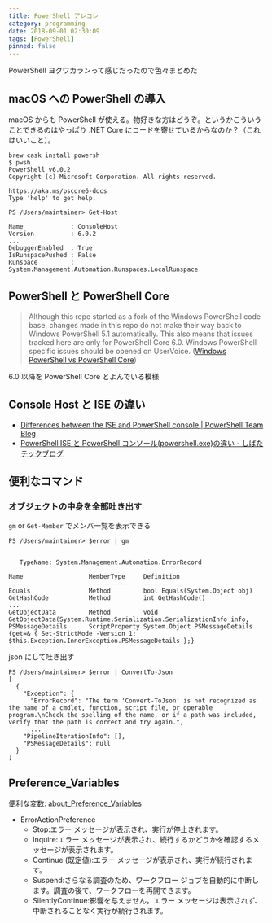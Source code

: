 ```yaml
---
title: PowerShell アレコレ
category: programming
date: 2018-09-01 02:30:09
tags: [PowerShell]
pinned: false
---
```


PowerShell ヨクワカランって感じだったので色々まとめた

## macOS への PowerShell の導入

macOS からも PowerShell が使える。物好きな方はどうぞ。というかこういうことできるのはやっぱり .NET Core にコードを寄せているからなのか？（これはいいこと）。

```
brew cask install powersh
$ pwsh
PowerShell v6.0.2
Copyright (c) Microsoft Corporation. All rights reserved.

https://aka.ms/pscore6-docs
Type 'help' to get help.

PS /Users/maintainer> Get-Host

Name             : ConsoleHost
Version          : 6.0.2
...
DebuggerEnabled  : True
IsRunspacePushed : False
Runspace         : System.Management.Automation.Runspaces.LocalRunspace
```

## PowerShell と PowerShell Core

> Although this repo started as a fork of the Windows PowerShell code base, changes made in this repo do not make their way back to Windows PowerShell 5.1 automatically. This also means that issues tracked here are only for PowerShell Core 6.0. Windows PowerShell specific issues should be opened on UserVoice.
> ([Windows PowerShell vs PowerShell Core](https://github.com/PowerShell/PowerShell#windows-powershell-vs-powershell-core))

6.0 以降を PowerShell Core とよんでいる模様

## Console Host と ISE の違い

- [Differences between the ISE and PowerShell console | PowerShell Team Blog](https://blogs.msdn.microsoft.com/powershell/2009/04/17/differences-between-the-ise-and-powershell-console/)
- [PowerShell ISE と PowerShell コンソール(powershell.exe)の違い - しばたテックブログ](http://blog.shibata.tech/entry/2015/10/04/120806)

## 便利なコマンド

### オブジェクトの中身を全部吐き出す

`gm` or `Get-Member` でメンバ一覧を表示できる

```
PS /Users/maintainer> $error | gm


   TypeName: System.Management.Automation.ErrorRecord

Name                  MemberType     Definition
----                  ----------     ----------
Equals                Method         bool Equals(System.Object obj)
GetHashCode           Method         int GetHashCode()
...
GetObjectData         Method         void GetObjectData(System.Runtime.Serialization.SerializationInfo info, PSMessageDetails      ScriptProperty System.Object PSMessageDetails {get=& { Set-StrictMode -Version 1; $this.Exception.InnerException.PSMessageDetails };}
```

json にして吐き出す

```
PS /Users/maintainer> $error | ConvertTo-Json
[
  {
    "Exception": {
      "ErrorRecord": "The term 'Convert-ToJson' is not recognized as the name of a cmdlet, function, script file, or operable program.\nCheck the spelling of the name, or if a path was included, verify that the path is correct and try again.",
      ...
    "PipelineIterationInfo": [],
    "PSMessageDetails": null
  }
]
```

## Preference_Variables

便利な変数: [about_Preference_Variables](https://technet.microsoft.com/ja-jp/library/hh847796.aspx)

- ErrorActionPreference
  - Stop:エラー メッセージが表示され、実行が停止されます。
  - Inquire:エラー メッセージが表示され、続行するかどうかを確認するメッセージが表示されます。
  - Continue (既定値):エラー メッセージが表示され、実行が続行されます。
  - Suspend:さらなる調査のため、ワークフロー ジョブを自動的に中断します。調査の後で、ワークフローを再開できます。
  - SilentlyContinue:影響を与えません。エラー メッセージは表示されず、中断されることなく実行が続行されます。

